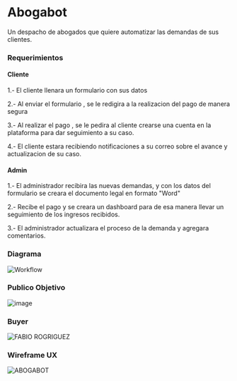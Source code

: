 # Abogabot

Un despacho de abogados que quiere automatizar las demandas de sus clientes.

### Requerimientos

#### Cliente

1.- El cliente llenara un formulario con sus datos

2.- Al enviar el formulario , se le redigira a la realizacion del pago de manera segura

3.- Al realizar el pago , se le pedira al cliente crearse una cuenta en la plataforma para dar seguimiento a su caso.

4.- El cliente estara recibiendo notificaciones a su correo sobre el avance y actualizacion de su caso.

#### Admin

1.- El administrador recibira las nuevas demandas, y con los datos del formulario se creara el documento legal en formato "Word"

2.- Recibe el pago y se creara un dashboard para de esa manera llevar un seguimiento de los ingresos recibidos.

3.- El administrador actualizara el proceso de la demanda y agregara comentarios.

### Diagrama


![Workflow](https://user-images.githubusercontent.com/114206571/196257759-8b75b732-81fc-4dd6-bf4b-9a7f624ace32.png)




### Publico Objetivo

![image](https://user-images.githubusercontent.com/114206571/196240027-46f54f1b-421c-49e2-bdc5-951a4361966f.png)


### Buyer


![FABIO ROGRIGUEZ](https://user-images.githubusercontent.com/114206571/196226352-cf5cbac9-80d0-44a1-a442-45272277bac5.jpg)


### Wireframe UX

![ABOGABOT](https://user-images.githubusercontent.com/114206571/196567291-8ae1b913-29b3-4a27-ba9e-87af2ef6df35.jpg)



